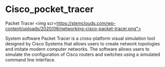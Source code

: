 # Cisco_pocket_tracer

Packet Tracer
<img scr=https://stemclouds.com/wp-content/uploads/2020/06/networking-cisco-packet-tracer.png">

System software
Packet Tracer is a cross-platform visual simulation tool designed by Cisco Systems that allows users to create network topologies and imitate modern computer networks. The software allows users to simulate the configuration of Cisco routers and switches using a simulated command line interface.
